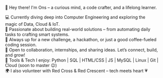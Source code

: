 👋 Hey there! I'm Ons – a curious mind, a code crafter, and a lifelong learner.

💻 Currently diving deep into Computer Engineering and exploring the magic of Data, Cloud & IoT.</br>                                                                            🚀 Passionate about building real-world solutions – from automating daily tasks to crafting smart systems.</br>
🎯 Always up for a new challenge, a hackathon, or just a good coffee-fueled coding session.</br>
🤝 Open to collaboration, internships, and sharing ideas. Let’s connect, build, and grow!</br>
🔧 Tools & Tech I enjoy: Python | SQL | HTML/CSS | JS | MySQL | Linux | Git | Cloud (soon to master 😉)</br>
🌍 I also volunteer with Red Cross & Red Crescent – tech meets heart 💗</br>
